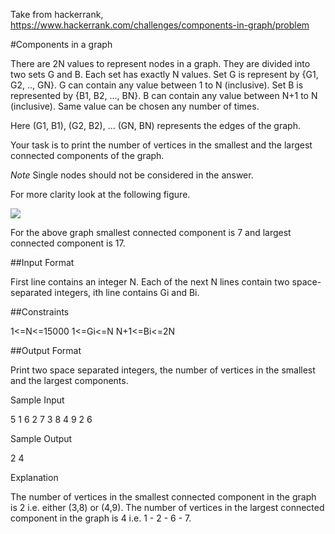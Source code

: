 Take from hackerrank, https://www.hackerrank.com/challenges/components-in-graph/problem

#Components in a graph

There are 2N values to represent nodes in a graph. They are divided into two sets G and B. Each set has exactly N values. Set G is represent by {G1, G2, .., GN}. G can contain any value between 1 to N (inclusive). Set B is represented by {B1, B2, ..., BN}. B can contain any value between N+1 to N (inclusive). Same value can be chosen any number of times.

Here (G1, B1), (G2, B2), ... (GN, BN) represents the edges of the graph.

Your task is to print the number of vertices in the smallest and the largest connected components of the graph.

*Note* Single nodes should not be considered in the answer.

For more clarity look at the following figure.

<img src="http://mathforum.org/mathimages/imgUpload/thumb/Tree_graph.jpg/500px-Tree_graph.jpg">

For the above graph smallest connected component is 7 and largest connected component is 17.

##Input Format

First line contains an integer N.
Each of the next N lines contain two space-separated integers, ith line contains Gi and Bi.

##Constraints

1<=N<=15000
1<=Gi<=N
N+1<=Bi<=2N

##Output Format

Print two space separated integers, the number of vertices in the smallest and the largest components.

Sample Input

5
1 6 
2 7
3 8
4 9
2 6

Sample Output

2 4

Explanation

The number of vertices in the smallest connected component in the graph is 2 i.e. either (3,8) or (4,9).
The number of vertices in the largest connected component in the graph is 4 i.e. 1 - 2 - 6 - 7.


